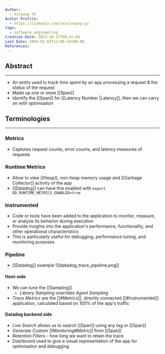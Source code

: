 ```yaml
---
Author:
  - Xinyang YU
Author Profile:
  - https://linkedin.com/in/xinyang-yu
tags:
  - software_engineering
Creation Date: 2023-10-17T09:41:00
Last Date: 2024-01-02T13:06:54+08:00
References: 
---
```

## Abstract
---
- An entity used to track *time spent* by an app processing a request & the *status* of the request
- Made up one or more [[Span]]
- Identify the [[Span]] for [[Latency Number |Latency]], then we can carry on with optimisation


## Terminologies
---
### Metrics
- Captures request counts, error counts, and latency measures of requests
### Runtime Metrics
- Allow to view [[Heap]], non-heap memory usage and [[Garbage Collector]] activity of the app
- [[Datadog]] can have this enabled with `export DD_RUNTIME_METRICS_ENABLED=true` 
### Instrumented
- Code or tools have been added to the application to monitor, measure, or analyze its behavior during execution
- Provide insights into the application's performance, functionality, and other operational characteristics
- This is particularly useful for debugging, performance tuning, and monitoring purposes
### Pipeline
- [[Datadog]] example
![[datadog_trace_pipeline.png]]
#### Host-side
- We can tune the [[Sampling]]
	- *Library Sampling* overrides *Agent Sampling*
- *Trace Metrics* are the [[#Metrics]], directly connected [[#Instrumented]] application, calculated based on 100% of the app's traffic
#### Datadog backend side
- *Live Search* allows us to search [[Span]] using any tag or [[Span]]
- *Generate Custom [[Monitoring#Metric]]* from [[Span]]
- *Retention Filters* - how long we want to retain the trace
- *Dashboard* used to give a visual representation of the app for optimisation and debugging 